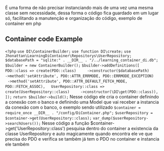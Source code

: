 É uma forma de não precisar instanciando mais de uma vez uma mesma classe sem necessidade, dessa forma o código fica guardado em um lugar só, facilitando a manutenção e organização do código, exemplo de container em php

## Container code Example
`<?php`
`use DI\ContainerBuilder;`
`use function DI\create;`
`use Jhonattan\LearningDiContainer\Repositorys\UserRepository;`
`$databasePath = "sqlite:" . __DIR__ . "/../learning_container_di.db";`
`$builder = new ContainerBuilder();`
`$builder->addDefinitions([`
    `PDO::class => create(PDO::class)`
        `->constructor($databasePath)`
        `->method('setAttribute', PDO::ATTR_ERRMODE, PDO::ERRMODE_EXCEPTION)`
        `->method('setAttribute', PDO::ATTR_DEFAULT_FETCH_MODE, PDO::FETCH_ASSOC),`
    `UserRepository::class => create(UserRepository::class)`
        `->constructor(\DI\get(PDO::class)),`
`]);`
`return $builder->build();`
Nesse código ele cria o container definindo a conexão com o banco e definindo uma Model que vai receber a instancia da conexão com o banco, o exemplo sendo utilizado
`$container = require_once __DIR__ . "/config/DiContainer.php";`
`$userRepository = $container->get(UserRepository::class);`
`var_dump($userRepository->searchUsers());`
Nesse código a função $container->get('UserRepository::class') pesquisa dentro do container a existencia da classe UserRepository e auto magicamente quando encontra ele ve que precisa do PDO e verifica se também já tem o PDO no container e instancia ele também